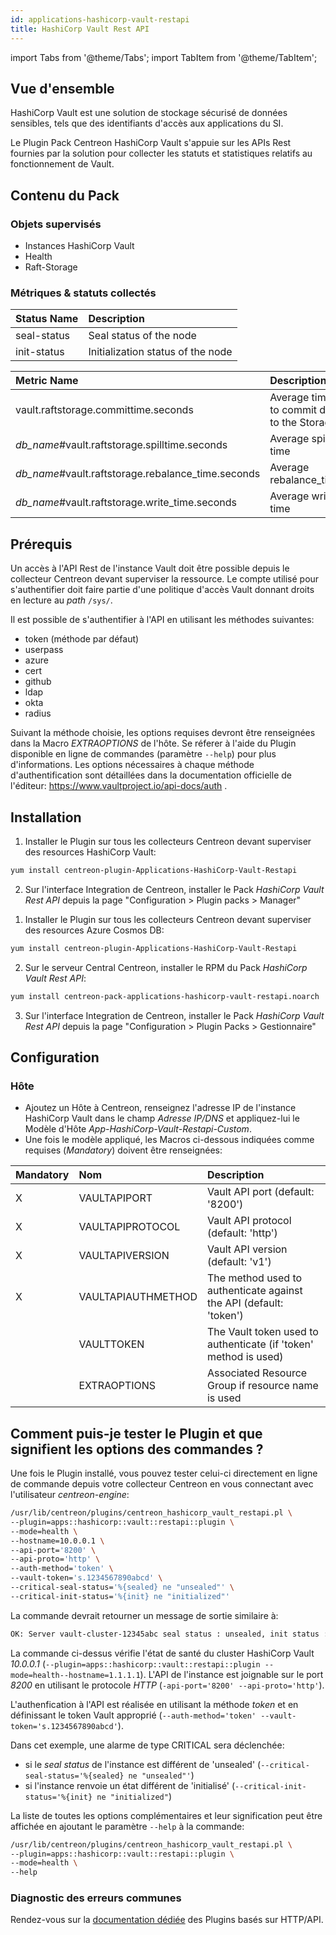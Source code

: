 ```yaml
---
id: applications-hashicorp-vault-restapi
title: HashiCorp Vault Rest API
---
```

import Tabs from '@theme/Tabs';
import TabItem from '@theme/TabItem';


## Vue d'ensemble

HashiCorp Vault est une solution de stockage sécurisé de données sensibles, tels que des identifiants d'accès aux applications du SI.

Le Plugin Pack Centreon HashiCorp Vault s'appuie sur les APIs Rest fournies par la solution pour collecter les statuts et statistiques
relatifs au fonctionnement de Vault.

## Contenu du Pack

### Objets supervisés

* Instances HashiCorp Vault
* Health
* Raft-Storage

### Métriques & statuts collectés

<Tabs groupId="operating-systems">
<TabItem value="Health" label="Health">

| Status Name | Description                       |
|:------------|:----------------------------------|
| seal-status | Seal status of the node           |
| init-status | Initialization status of the node |

</TabItem>
<TabItem value="RaftStorage" label="RaftStorage">

| Metric Name                                        | Description                                | Unit |
|:---------------------------------------------------|:-------------------------------------------|:-----|
| vault.raftstorage.committime.seconds               | Average time to commit data to the Storage | s    |
| *db_name*#vault.raftstorage.spilltime.seconds      | Average spill time                         | s    |
| *db_name*#vault.raftstorage.rebalance_time.seconds | Average rebalance_time                     | s    |
| *db_name*#vault.raftstorage.write_time.seconds     | Average write time                         | s    |

</TabItem>
</Tabs>

## Prérequis

Un accès à l'API Rest de l'instance Vault doit être possible depuis le collecteur Centreon devant superviser la ressource.
Le compte utilisé pour s'authentifier doit faire partie d'une politique d'accès Vault donnant droits en lecture au *path* `/sys/`.

Il est possible de s'authentifier à l'API en utilisant les méthodes suivantes:
* token (méthode par défaut)
* userpass
* azure
* cert
* github
* ldap
* okta
* radius

Suivant la méthode choisie, les options requises devront être renseignées dans la Macro *EXTRAOPTIONS* de l'hôte. Se réferer à l'aide du Plugin
disponible en ligne de commandes (paramètre ```--help```) pour plus d'informations.
Les options nécessaires à chaque méthode d'authentification sont détaillées dans la documentation officielle de l'éditeur:
https://www.vaultproject.io/api-docs/auth .

## Installation

<Tabs groupId="operating-systems">
<TabItem value="online" label="Online License">

1. Installer le Plugin sur tous les collecteurs Centreon devant superviser des resources HashiCorp Vault:

```bash
yum install centreon-plugin-Applications-HashiCorp-Vault-Restapi
```

2. Sur l'interface Integration de Centreon, installer le Pack *HashiCorp Vault Rest API* depuis la page "Configuration > Plugin packs > Manager"

</TabItem>
<TabItem value="offline" label="Offline License">

1. Installer le Plugin sur tous les collecteurs Centreon devant superviser des resources Azure Cosmos DB:

```bash
yum install centreon-plugin-Applications-HashiCorp-Vault-Restapi
```

2. Sur le serveur Central Centreon, installer le RPM du Pack *HashiCorp Vault Rest API*:

```bash
yum install centreon-pack-applications-hashicorp-vault-restapi.noarch
```

3. Sur l'interface Integration de Centreon, installer le Pack *HashiCorp Vault Rest API* depuis la page "Configuration > Plugin Packs > Gestionnaire"

</TabItem>
</Tabs>

## Configuration

### Hôte

* Ajoutez un Hôte à Centreon, renseignez l'adresse IP de l'instance HashiCorp Vault dans le champ *Adresse IP/DNS*
et appliquez-lui le Modèle d'Hôte *App-HashiCorp-Vault-Restapi-Custom*.
* Une fois le modèle appliqué, les Macros ci-dessous indiquées comme requises (*Mandatory*) doivent être renseignées:

| Mandatory | Nom                | Description                                                        |
|:----------|:-------------------|:-------------------------------------------------------------------|
| X         | VAULTAPIPORT       | Vault API port (default: '8200')                                   |
| X         | VAULTAPIPROTOCOL   | Vault API protocol (default: 'http')                               |
| X         | VAULTAPIVERSION    | Vault API version (default: 'v1')                                  |
| X         | VAULTAPIAUTHMETHOD | The method used to authenticate against the API (default: 'token') |
|           | VAULTTOKEN         | The Vault token used to authenticate (if 'token' method is used)   |
|           | EXTRAOPTIONS       | Associated Resource Group if resource name is used                 |

## Comment puis-je tester le Plugin et que signifient les options des commandes ?

Une fois le Plugin installé, vous pouvez tester celui-ci directement en ligne de commande depuis votre collecteur Centreon en
vous connectant avec l'utilisateur *centreon-engine*:

```bash
/usr/lib/centreon/plugins/centreon_hashicorp_vault_restapi.pl \
--plugin=apps::hashicorp::vault::restapi::plugin \
--mode=health \
--hostname=10.0.0.1 \
--api-port='8200' \
--api-proto='http' \
--auth-method='token' \
--vault-token='s.1234567890abcd' \
--critical-seal-status='%{sealed} ne "unsealed"' \
--critical-init-status='%{init} ne "initialized"'
```

La commande devrait retourner un message de sortie similaire à:

```bash
OK: Server vault-cluster-12345abc seal status : unsealed, init status : initialized |
```

La commande ci-dessus vérifie l'état de santé du cluster HashiCorp Vault *10.0.0.1* (```--plugin=apps::hashicorp::vault::restapi::plugin
--mode=health--hostname=1.1.1.1```).
L'API de l'instance est joignable sur le port *8200* en utilisant le protocole *HTTP* (```-api-port='8200' --api-proto='http'```).

L'authenfication à l'API est réalisée en utilisant la méthode *token* et en définissant le token Vault approprié (```--auth-method='token'
--vault-token='s.1234567890abcd'```).

Dans cet exemple, une alarme de type CRITICAL sera déclenchée:
* si le *seal status* de l'instance est différent de 'unsealed' (```--critical-seal-status='%{sealed} ne "unsealed"'```)
* si l'instance renvoie un état différent de 'initialisé' (```--critical-init-status='%{init} ne "initialized"```)

La liste de toutes les options complémentaires et leur signification peut être affichée en ajoutant le paramètre ```--help```
à la commande:

```bash
/usr/lib/centreon/plugins/centreon_hashicorp_vault_restapi.pl \
--plugin=apps::hashicorp::vault::restapi::plugin \
--mode=health \
--help
```

### Diagnostic des erreurs communes

Rendez-vous sur la [documentation dédiée](../tutorials/troubleshooting-plugins#http-and-api-checks) des Plugins basés sur HTTP/API.
